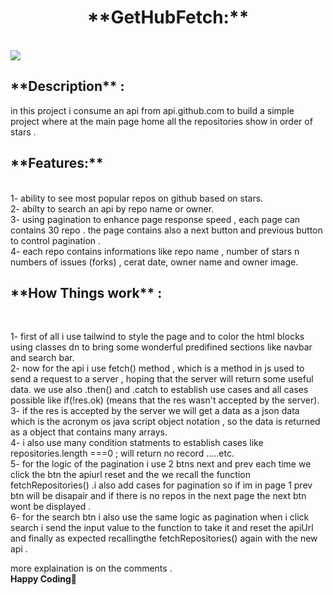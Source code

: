 <h1 style="text-align:center;"> **GetHubFetch:** </h1> <br>
<img src="https://github.githubassets.com/assets/GitHub-Mark-ea2971cee799.png"></img>
<h2> **Description** :</h2>
   
  in this project i consume an api from api.github.com to build a simple project where at the main page home all the repositories show in order of stars . <br>
  

   <h2> **Features:**  </h2><br>
  1- ability to see most popular repos on github based on stars.<br>
  2- abilty to search an api by repo name or owner.<br>
  3- using pagination to enhance page response speed , each page can contains 30 repo . the page contains also a next button and previous button to control pagination . <br>
  4- each repo contains informations like repo name , number of stars n numbers of issues (forks) , cerat date,  owner name and owner image. <br>

 <h2> **How Things work** :</h2><br>


  1- first of all i use tailwind to style the page and to color the html blocks using classes dn to bring some wonderful predifined sections like navbar and search bar.<br>
  2- now for the api i use fetch() method , which is a method in js used to send a request to a server , hoping that the server will return some useful data. we use also .then() and .catch to establish use cases and all cases possible like  if(!res.ok) (means that the res wasn't accepted by the server).<br>
  3- if the res is accepted by the server we will get a data as a json data which is the acronym os java script object notation , so the data is returned as a object that contains many arrays.<br>
  4- i also use many condition statments to establish cases like repositories.length ===0 ; will return no record .....etc.<br>
  5- for the logic of the pagination i use 2 btns next and prev each time we click the btn the apiurl reset and the we recall the function fetchRepositories() .i also add cases for pagination so if im in page 1 prev btn will be disapair and if there is no repos in the next page the next btn wont be displayed .<br> 
  6- for the search btn i also use the same logic as pagination when i click search i send the input value to the function to take it and reset the apiUrl and finally as expected recallingthe fetchRepositories() again with the new api .<br>

  more explaination is on the comments . <br>
  **Happy Coding**:star_struck:
